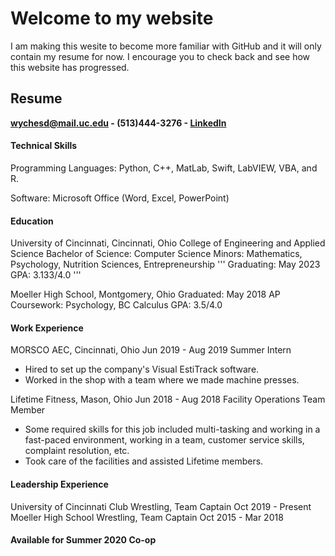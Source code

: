 # Welcome to my website

I am making this wesite to become more familiar with GitHub and it will only contain my resume for now. I encourage you to check back and see how this website has progressed.



## Resume

   **wychesd@mail.uc.edu - (513)444-3276 - [LinkedIn](https://www.linkedin.com/in/sam-wyche-700114192/)**


#### Technical Skills
Programming Languages:  Python, C++, MatLab, Swift, LabVIEW, VBA, and R.

Software:  Microsoft Office (Word, Excel, PowerPoint)


#### Education
University of Cincinnati, Cincinnati, Ohio
College of Engineering and Applied Science
Bachelor of Science: Computer Science
Minors: Mathematics, Psychology, Nutrition Sciences, Entrepreneurship
'''
Graduating: May 2023
GPA: 3.133/4.0
'''

Moeller High School, Montgomery, Ohio                                 Graduated: May 2018
AP Coursework: Psychology, BC Calculus                                GPA: 3.5/4.0


#### Work Experience
MORSCO AEC, Cincinnati, Ohio                                          Jun 2019 - Aug 2019
Summer Intern
  * Hired to set up the company's Visual EstiTrack software.
  * Worked in the shop with a team where we made machine presses.

Lifetime Fitness, Mason, Ohio                                         Jun 2018 - Aug 2018
Facility Operations Team Member
  * Some required skills for this job included multi-tasking and working in a fast-paced
    environment, working in a team, customer service skills, complaint resolution, etc.
  * Took care of the facilities and assisted Lifetime members.
  
  
#### Leadership Experience
University of Cincinnati Club Wrestling, Team Captain                  Oct 2019 - Present
Moeller High School Wrestling, Team Captain                            Oct 2015 - Mar 2018


#### Available for Summer 2020 Co-op
